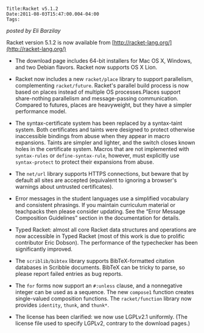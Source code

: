 
    Title:Racket v5.1.2
    Date:2011-08-03T15:47:00.004-04:00
    Tags:

*posted by Eli Barzilay*

Racket version 5.1.2 is now available from  [http://racket-lang.org/](http://racket-lang.org/)

* The download page includes 64-bit installers for Mac OS X, Windows, and two Debian flavors.  Racket now supports OS X Lion.

* Racket now includes a new `racket/place` library to support parallelism, complementing `racket/future`.  Racket's parallel build process is now based on places instead of multiple OS processes.Places support share-nothing parallelism and message-passing communication.  Compared to futures, places are heavyweight, but they have a simpler performance model.

* The syntax-certificate system has been replaced by a syntax-taint system.  Both certificates and taints were designed to protect otherwise inaccessible bindings from abuse when they appear in macro expansions.  Taints are simpler and lighter, and the switch closes known holes in the certificate system.  Macros that are not implemented with `syntax-rules` or `define-syntax-rule`, however, must explicitly use `syntax-protect` to protect their expansions from abuse.

* The `net/url` library supports HTTPS connections, but beware that by default all sites are accepted (equivalent to ignoring a browser's warnings about untrusted certificates).

* Error messages in the student languages use a simplified vocabulary and consistent phrasings.  If you maintain curriculum material or teachpacks then please consider updating.  See the “Error Message Composition Guidelines” section in the documentation for details.

* Typed Racket: almost all core Racket data structures and operations are now accessible in Typed Racket (most of this work is due to prolific contributor Eric Dobson).  The performance of the typechecker has been significantly improved.

* The `scriblib/bibtex` library supports BibTeX-formatted citation databases in Scribble documents.  BibTeX can be tricky to parse, so please report failed entries as bug reports.

* The `for` forms now support an `#:unless` clause, and a nonnegative integer can be used as a sequence.  The new `compose1` function creates single-valued composition functions.  The `racket/function` library now provides `identity`, `thunk`, and `thunk*`.

* The license has been clarified: we now use LGPLv2.1 uniformly.  (The license file used to specify LGPLv2, contrary to the download pages.)
